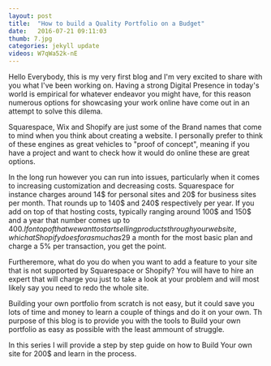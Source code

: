 ```yaml
---
layout: post
title:  "How to build a Quality Portfolio on a Budget"
date:   2016-07-21 09:11:03
thumb: 7.jpg
categories: jekyll update
videos: W7qWa52k-nE
---
```



Hello Everybody, this is my very first blog and I'm very excited to share with you what I've been working on. Having a strong Digital Presence in today's world is empirical for whatever endeavor you might have, for this reason numerous options for showcasing your work online have come out in an attempt to solve this dilema.

Squarespace, Wix and Shopify are just some of the Brand names that come to mind when you think about creating a website. I personally prefer to think of these engines as great vehicles to "proof of concept", meaning if you have a project and want to check how it would do online these are great options.

In the long run however you can run into issues, particularly when it comes to increasing customization and decreasing costs. Squarespace for instance charges around 14$ for personal sites and 20$ for business sites per month. That rounds up to 140$ and 240$ respectively per year. If you add on top of that hosting costs, typically ranging around 100$ and 150$ and a year that number comes up to 400$. If on top of that we want to start selling products through your website, which at Shopify does for as much as 29$ a month for the most basic plan and charge a 5% per transaction, you get the point.

Furtheremore, what do you do when you want to add a feature to your site that is not supported by Squarespace or Shopify? You will have to hire an expert that will charge you just to take a look at your problem and will most likely say you need to redo the whole site.

Building your own portfolio from scratch is not easy, but it could save you lots of time and money to learn a couple of things and do it on your own. Th purpose of this blog is to provide you with the tools to Build your own portfolio as easy as possible with the least ammount of struggle.

In this series I will provide a step by step guide on how to Build Your own site for 200$ and learn in the process.

